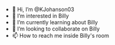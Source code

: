 - 👋 Hi, I’m @KJohanson03
- 👀 I’m interested in Billy
- 🌱 I’m currently learning about Billy
- 💞️ I’m looking to collaborate on Billy
- 📫 How to reach me inside Billy's room

<!---
KJohanson03/KJohanson03 is a ✨ special ✨ repository because its `README.md` (this file) appears on your GitHub profile.
You can click the Preview link to take a look at your changes.
--->
